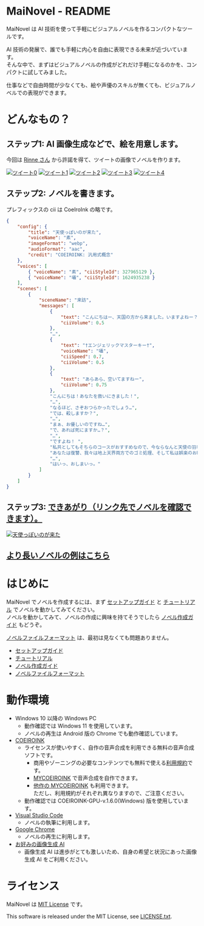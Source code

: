 ﻿# MaiNovel - README

MaiNovel は AI 技術を使って手軽にビジュアルノベルを作るコンパクトなツールです。

AI 技術の発展で、誰でも手軽に内心を自由に表現できる未来が近づいています。<br>
そんな中で、まずはビジュアルノベルの作成がどれだけ手軽になるのかを、コンパクトに試してみました。

仕事などで自由時間が少なくても、絵や声優のスキルが無くても、ビジュアルノベルでの表現ができます。

# どんなもの？

## ステップ1: AI 画像生成などで、絵を用意します。

今回は [Rinne さん](https://twitter.com/llrinnell) から許諾を得て、ツイートの画像でノベルを作ります。

[![ツイート0](Document/image/README/AngelicVisitorTweet0.webp)](https://twitter.com/llrinnell/status/1605373421491101696)
[![ツイート1](Document/image/README/AngelicVisitorTweet1.webp)](https://twitter.com/llrinnell/status/1605397648424374272)
[![ツイート2](Document/image/README/AngelicVisitorTweet2.webp)](https://twitter.com/llrinnell/status/1605427846838632449)
[![ツイート3](Document/image/README/AngelicVisitorTweet3.webp)](https://twitter.com/llrinnell/status/1605458048318730240)
[![ツイート4](Document/image/README/AngelicVisitorTweet4.webp)](https://twitter.com/llrinnell/status/1605488249492733952)

## ステップ2: ノベルを書きます。

プレフィックスの cii は CoeIroInk の略です。

```json
{
	"config": {
		"title": "天使っぽいのが来た",
		"voiceName": "素",
		"imageFormat": "webp",
		"audioFormat": "aac",
		"credit": "COEIROINK: 汎用式概念"
	},
	"voices": [
		{ "voiceName": "素", "ciiStyleId": 327965129 },
		{ "voiceName": "囁", "ciiStyleId": 1624935238 }
	],
	"scenes": [
		{
			"sceneName": "来訪",
			"messages": [
				{
					"text": "こんにちはー、天国の方から来ました。いますよねー？",
					"ciiVolume": 0.5
				},
				"…",
				{
					"text": "†エンジェリックマスターキー†",
					"voiceName": "囁",
					"ciiSpeed": 0.7,
					"ciiVolume": 0.5
				},
				{
					"text": "あらあら、空いてますねー",
					"ciiVolume": 0.75
				},
				"こんにちは！あなたを救いにきました！",
				"…",
				"なるほど、さぞおつらかったでしょう…",
				"では、殺しますか？",
				"…",
				"まぁ、お優しいのですね…",
				"で、あれば死にますか…？",
				"…",
				"ですよね！ ",
				"私共としてもそちらのコースがおすすめなので、今ならなんと天使の羽毛布団つきっ！",
				"あなたは復讐、我々は地上天界両方でのゴミ処理、そして私は娯楽のお時間と、こんな素晴らしいことないですよね！",
				"…",
				"はいっ、おしまいっ。"
			]
		}
	]
}
```

## ステップ3: [できあがり（リンク先でノベルを確認できます）。](https://yyy.wpx.jp/m/av)

[![天使っぽいのが来た](Document/image/README/AngelicVisitor.webp)](https://yyy.wpx.jp/m/av/)

## [**より長いノベルの例はこちら**](https://yyy.wpx.jp/m/)

# はじめに

MaiNovel でノベルを作成するには、まず [セットアップガイド](Document/SetupGuide.md) と [チュートリアル](Document/Tutorial.md) でノベルを動かしてみてください。<br>
ノベルを動かしてみて、ノベルの作成に興味を持てそうでしたら [ノベル作成ガイド](Document/NovelCreationGuide.md) もどうぞ。

[ノベルファイルフォーマット](Document/NovelFileFormat.md) は、最初は見なくても問題ありません。

* [セットアップガイド](Document/SetupGuide.md)
* [チュートリアル](Document/Tutorial.md)
* [ノベル作成ガイド](Document/NovelCreationGuide.md)
* [ノベルファイルフォーマット](Document/NovelFileFormat.md)

# 動作環境

* Windows 10 以降の Windows PC
	* 動作確認では Windows 11 を使用しています。
	* ノベルの再生は Android 版の Chrome でも動作確認しています。
* [COEIROINK](https://coeiroink.com/)
	* ライセンスが使いやすく、自作の音声合成を利用できる無料の音声合成ソフトです。
		* 商用やゾーニングの必要なコンテンツでも無料で使える[利用規約](https://coeiroink.com/terms)です。 
		* [MYCOEIROINK](https://coeiroink.com/mycoeiroink) で音声合成を自作できます。
		* [他作の MYCOEIROINK](https://coeiroink.com/mycoeiroink#app) も利用できます。<br>ただし、利用規約がそれぞれ異なりますので、ご注意ください。
	* 動作確認では COEIROINK-GPU-v.1.6.0(Windows) 版を使用しています。
* [Visual Studio Code](https://code.visualstudio.com/)
	* ノベルの執筆に利用します。
* [Google Chrome](https://www.google.com/intl/ja_jp/chrome/)
	* ノベルの再生に利用します。
* [お好みの画像生成 AI](https://www.google.com/search?q=AI%E7%94%BB%E5%83%8F%E7%94%9F%E6%88%90)
	* 画像生成 AI は進歩がとても激しいため、自身の希望と状況にあった画像生成 AI をご利用ください。

# ライセンス

MaiNovel は [MIT License](LICENSE.txt) です。

This software is released under the MIT License, see [LICENSE.txt](LICENSE.txt).
